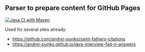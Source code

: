 ## Parser to prepare content for GitHub Pages

[![Java CI with Maven](https://github.com/andrei-punko/github-pages-content-generator/actions/workflows/maven.yml/badge.svg)](https://github.com/andrei-punko/github-pages-content-generator/actions/workflows/maven.yml)

Used for several sites already:
- https://github.com/andrei-punko/saint-fathers-citations
- https://andrei-punko.github.io/java-interview-faq-n-answers
